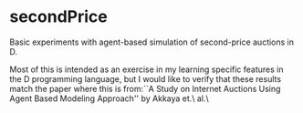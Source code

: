secondPrice
===========

Basic experiments with agent-based simulation of second-price auctions in D.

Most of this is intended as an exercise in my learning specific features
in the D programming language, but I would like to verify that these
results match the paper where this is from:``A Study on Internet Auctions Using
Agent Based Modeling Approach'' by Akkaya et.\ al.\ 

